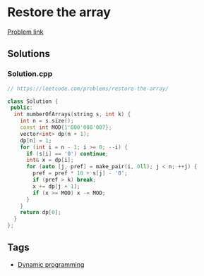 # Restore the array

[Problem link](https://leetcode.com/problems/restore-the-array/)

## Solutions


### Solution.cpp
```cpp
// https://leetcode.com/problems/restore-the-array/

class Solution {
 public:
  int numberOfArrays(string s, int k) {
    int n = s.size();
    const int MOD{1'000'000'007};
    vector<int> dp(n + 1);
    dp[n] = 1;
    for (int i = n - 1; i >= 0; --i) {
      if (s[i] == '0') continue;
      int& x = dp[i];
      for (auto [j, pref] = make_pair(i, 0ll); j < n; ++j) {
        pref = pref * 10 + s[j] - '0';
        if (pref > k) break;
        x += dp[j + 1];
        if (x >= MOD) x -= MOD;
      }
    }
    return dp[0];
  }
};
```
## Tags

* [Dynamic programming](/README.md#Dynamic_programming)
